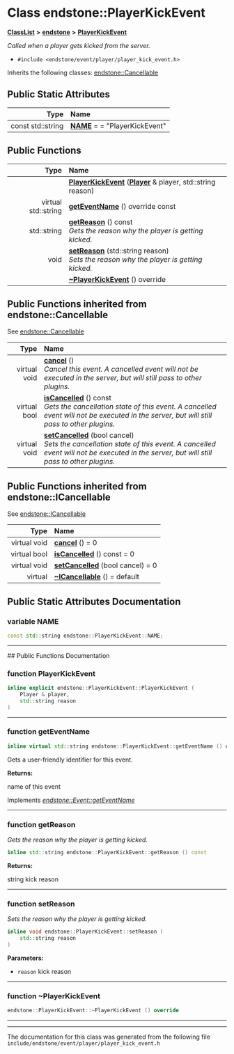 

# Class endstone::PlayerKickEvent



[**ClassList**](annotated.md) **>** [**endstone**](namespaceendstone.md) **>** [**PlayerKickEvent**](classendstone_1_1PlayerKickEvent.md)



_Called when a player gets kicked from the server._ 

* `#include <endstone/event/player/player_kick_event.h>`



Inherits the following classes: [endstone::Cancellable](classendstone_1_1Cancellable.md)
































## Public Static Attributes

| Type | Name |
| ---: | :--- |
|  const std::string | [**NAME**](#variable-name)   = = "PlayerKickEvent"<br> |










































## Public Functions

| Type | Name |
| ---: | :--- |
|   | [**PlayerKickEvent**](#function-playerkickevent) ([**Player**](classendstone_1_1Player.md) & player, std::string reason) <br> |
| virtual std::string | [**getEventName**](#function-geteventname) () override const<br> |
|  std::string | [**getReason**](#function-getreason) () const<br>_Gets the reason why the player is getting kicked._  |
|  void | [**setReason**](#function-setreason) (std::string reason) <br>_Sets the reason why the player is getting kicked._  |
|   | [**~PlayerKickEvent**](#function-playerkickevent) () override<br> |


## Public Functions inherited from endstone::Cancellable

See [endstone::Cancellable](classendstone_1_1Cancellable.md)

| Type | Name |
| ---: | :--- |
| virtual void | [**cancel**](classendstone_1_1Cancellable.md#function-cancel) () <br>_Cancel this event. A cancelled event will not be executed in the server, but will still pass to other plugins._  |
| virtual bool | [**isCancelled**](classendstone_1_1Cancellable.md#function-iscancelled) () const<br>_Gets the cancellation state of this event. A cancelled event will not be executed in the server, but will still pass to other plugins._  |
| virtual void | [**setCancelled**](classendstone_1_1Cancellable.md#function-setcancelled) (bool cancel) <br>_Sets the cancellation state of this event. A cancelled event will not be executed in the server, but will still pass to other plugins._  |


## Public Functions inherited from endstone::ICancellable

See [endstone::ICancellable](classendstone_1_1ICancellable.md)

| Type | Name |
| ---: | :--- |
| virtual void | [**cancel**](classendstone_1_1ICancellable.md#function-cancel) () = 0<br> |
| virtual bool | [**isCancelled**](classendstone_1_1ICancellable.md#function-iscancelled) () const = 0<br> |
| virtual void | [**setCancelled**](classendstone_1_1ICancellable.md#function-setcancelled) (bool cancel) = 0<br> |
| virtual  | [**~ICancellable**](classendstone_1_1ICancellable.md#function-icancellable) () = default<br> |
















































































## Public Static Attributes Documentation




### variable NAME 

```C++
const std::string endstone::PlayerKickEvent::NAME;
```




<hr>
## Public Functions Documentation




### function PlayerKickEvent 

```C++
inline explicit endstone::PlayerKickEvent::PlayerKickEvent (
    Player & player,
    std::string reason
) 
```




<hr>



### function getEventName 

```C++
inline virtual std::string endstone::PlayerKickEvent::getEventName () override const
```



Gets a user-friendly identifier for this event.




**Returns:**

name of this event 





        
Implements [*endstone::Event::getEventName*](classendstone_1_1Event.md#function-geteventname)


<hr>



### function getReason 

_Gets the reason why the player is getting kicked._ 
```C++
inline std::string endstone::PlayerKickEvent::getReason () const
```





**Returns:**

string kick reason 





        

<hr>



### function setReason 

_Sets the reason why the player is getting kicked._ 
```C++
inline void endstone::PlayerKickEvent::setReason (
    std::string reason
) 
```





**Parameters:**


* `reason` kick reason 




        

<hr>



### function ~PlayerKickEvent 

```C++
endstone::PlayerKickEvent::~PlayerKickEvent () override
```




<hr>

------------------------------
The documentation for this class was generated from the following file `include/endstone/event/player/player_kick_event.h`

